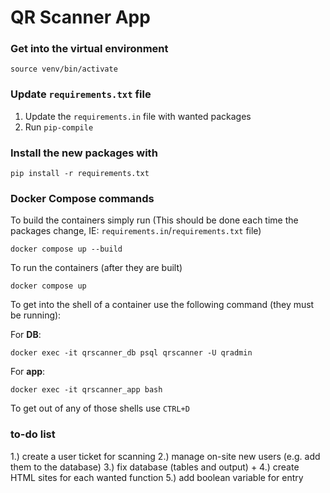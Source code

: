 # QR Scanner App

### Get into the virtual environment

```
source venv/bin/activate
```

### Update `requirements.txt` file
1. Update the `requirements.in` file with wanted packages
2. Run `pip-compile`

### Install the new packages with
```
pip install -r requirements.txt
```

### Docker Compose commands
To build the containers simply run (This should be done each time the packages change, IE: `requirements.in`/`requirements.txt` file)
```
docker compose up --build
```

To run the containers (after they are built)
```
docker compose up
```

To get into the shell of a container use the following command (they must be running):

For **DB**:
```
docker exec -it qrscanner_db psql qrscanner -U qradmin
```

For **app**:
```
docker exec -it qrscanner_app bash
```

To get out of any of those shells use `CTRL+D`

### to-do list
1.) create a user ticket for scanning
2.) manage on-site new users (e.g. add them to the database)
3.) fix database (tables and output) + 
4.) create HTML sites for each wanted function
5.) add boolean variable for entry